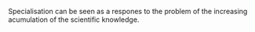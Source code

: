 Specialisation can be seen as a respones to the problem of the increasing acumulation of the scientific knowledge.

